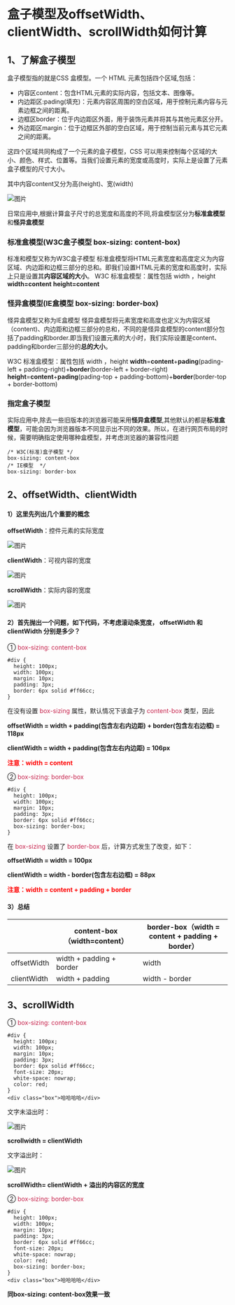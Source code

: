 # 盒子模型及offsetWidth、clientWidth、scrollWidth如何计算

## 1、了解盒子模型

盒子模型指的就是CSS 盒模型。一个 HTML 元素包括四个区域,包括：

- 内容区content：包含HTML元素的实际内容，包括文本、图像等。
- 内边距区:pading(填充)：元素内容区周围的空白区域，用于控制元素内容与元素边框之间的距离。
- 边框区border：位于内边距区外面，用于装饰元素并将其与其他元素区分开。
- 外边距区margin：位于边框区外部的空白区域，用于控制当前元素与其它元素之间的距离。

这四个区域共同构成了一个元素的盒子模型，CSS 可以用来控制每个区域的大小、颜色、样式、位置等。当我们设置元素的宽度或高度时，实际上是设置了元素盒子模型的尺寸大小。

其中内容content又分为高(height)、宽(width)

![图片](./img/7ad5f752ca5d4590833be4a9546faf3b.webp)

日常应用中,根据计算盒子尺寸的总宽度和高度的不同,将盒模型区分为**标准盒模型**和**怪异盒模型**

### 标准盒模型(W3C盒子模型 box-sizing: content-box)

标准和模型又称为W3C盒子模型
标准盒模型将HTML元素宽度和高度定义为内容区域、内边距和边框三部分的总和。即我们设置HTML元素的宽度和高度时，实际上只是设置其**内容区域的大小**。
W3C 标准盒模型：属性包括 width ，height
**width=content**
**height=content**

### 怪异盒模型(IE盒模型 box-sizing: border-box)

怪异盒模型又称为IE盒模型
怪异盒模型将元素宽度和高度也定义为内容区域（content)、内边距和边框三部分的总和，不同的是怪异盒模型的content部分包括了padding和border.即当我们设置元素的大小时，我们实际设置是content、padding和border三部分的**总的大小**。

W3C 标准盒模型：属性包括 width ，height
**width**=**content**+**pading**(pading-left + padding-right)+**border**(border-left + border-right)
**height**=**content**+**pading**(pading-top + padding-bottom)+**border**(border-top + border-bottom)

### 指定盒子模型

实际应用中,除去一些旧版本的浏览器可能采用**怪异盒模型**,其他默认的都是**标准盒模型**，可能会因为浏览器版本不同显示出不同的效果。所以，在进行网页布局的时候，需要明确指定使用哪种盒模型，并考虑浏览器的兼容性问题

```
/* W3C(标准)盒子模型 */
box-sizing: content-box 
/* IE模型  */
box-sizing: border-box
```

## 2、offsetWidth、clientWidth

#### 1）这里先列出几个重要的概念

**offsetWidth**：控件元素的实际宽度

![图片](./img/20210628092345545.png)

**clientWidth**：可视内容的宽度

![图片](./img/20210628092326293.png)

**scrollWidth**：实际内容的宽度

![图片](./img/20210628092336213.png)

#### 2）首先抛出一个问题，如下代码，不考虑滚动条宽度， offsetWidth 和 clientWidth 分别是多少？

① <font color=#c7254e>box-sizing: content-box</font>

```
#div {
  height: 100px;
  width: 100px;
  margin: 10px;
  padding: 3px;
  border: 6px solid #ff66cc;
}
```

在没有设置 <font color=#c7254e>box-sizing</font> 属性，默认情况下该盒子为 <font color=#c7254e>content-box</font> 类型，因此

**offsetWidth = width + padding(包含左右内边距) + border(包含左右边框) = 118px**

**clientWidth = width + padding(包含左右内边距) = 106px**

**<font color=red>注意：width = content</font>**

② <font color=#c7254e>box-sizing: border-box</font>

```
#div {
  height: 100px;
  width: 100px;
  margin: 10px;
  padding: 3px;
  border: 6px solid #ff66cc;
  box-sizing: border-box;
}
```

在 <font color=#c7254e>box-sizing</font> 设置了 <font color=#c7254e>border-box</font> 后，计算方式发生了改变，如下：

**offsetWidth = width = 100px**

**clientWidth = width - border(包含左右边框) = 88px**

**<font color=red>注意：width = content + padding + border</font>**

#### 3）总结

|             | content-box（width=content） | border-box（width = content + padding + border）
| ----------- | ---------------------------- | ----------------------------------------------
| offsetWidth | width + padding + border     | width
| clientWidth | width + padding              | width - border

## 3、scrollWidth

① <font color=#c7254e>box-sizing: content-box</font>

```
#div {
  height: 100px;
  width: 100px;
  margin: 10px;
  padding: 3px;
  border: 6px solid #ff66cc;
  font-size: 20px;
  white-space: nowrap;
  color: red;
}
<div class="box">哈哈哈哈</div>
```

文字未溢出时：

![图片](./img/20230608121405.png)

**scrollwidth = clientWidth**

文字溢出时：

![图片](./img/20230608121936.png)

**scrollWidth= clientWidth + 溢出的内容区的宽度**

② <font color=#c7254e>box-sizing: border-box</font>

```
#div {
  height: 100px;
  width: 100px;
  margin: 10px;
  padding: 3px;
  border: 6px solid #ff66cc;
  font-size: 20px;
  white-space: nowrap;
  color: red;
  box-sizing: border-box;
}
<div class="box">哈哈哈哈</div>
```

**同box-sizing: content-box效果一致**
